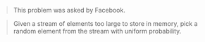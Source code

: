 >This problem was asked by Facebook.

>Given a stream of elements too large to store in memory, pick a random element from the stream with uniform probability.
